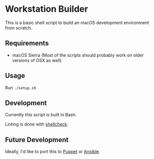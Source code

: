 # Workstation Builder

This is a basic shell script to build an macOS development environment from scratch.

## Requirements

* macOS Sierra (Most of the scripts should probably work on older versions of OSX as well)

## Usage

Run `./setup.sh`

## Development

Currently this script is built in Bash.

Linting is done with [shellcheck](https://github.com/koalaman/shellcheck).

## Future Development

Ideally, I'd like to port this to [Puppet](http://puppetlabs.com/) or
[Ansible](http://www.ansible.com).
